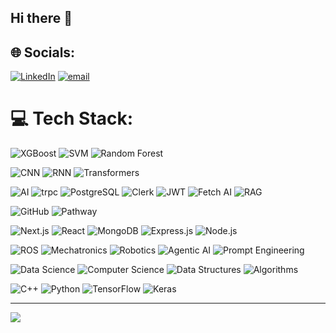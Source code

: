 ## Hi there 👋

<!--
**mrhello291/mrhello291** is a ✨ _special_ ✨ repository because its `README.md` (this file) appears on your GitHub profile.

Here are some ideas to get you started:

- 🔭 I’m currently working on ...
- 🌱 I’m currently learning ...
- 👯 I’m looking to collaborate on ...
- 🤔 I’m looking for help with ...
- 💬 Ask me about ...
- 📫 How to reach me: ...
- 😄 Pronouns: ...
- ⚡ Fun fact: ...
-->

## 🌐 Socials:
[![LinkedIn](https://img.shields.io/badge/LinkedIn-%230077B5.svg?logo=linkedin&logoColor=white)](https://www.linkedin.com/in/asif-hoda-4312b4288/) [![email](https://img.shields.io/badge/Email-D14836?logo=gmail&logoColor=white)](mailto:hoda.asif123@gmail.com) 

# 💻 Tech Stack:
![XGBoost](https://img.shields.io/badge/XGBoost-FCA121?style=for-the-badge)
![SVM](https://img.shields.io/badge/SVM-4E4E4E?style=for-the-badge)
![Random Forest](https://img.shields.io/badge/Random_Forest-228B22?style=for-the-badge)

![CNN](https://img.shields.io/badge/CNN-FF0000?style=for-the-badge)
![RNN](https://img.shields.io/badge/RNN-00BFFF?style=for-the-badge)
![Transformers](https://img.shields.io/badge/Transformers-FFD700?style=for-the-badge)

![AI](https://img.shields.io/badge/AI-000000?style=for-the-badge)
![trpc](https://img.shields.io/badge/trpc-000000?style=for-the-badge)
![PostgreSQL](https://img.shields.io/badge/PostgreSQL-336791?style=for-the-badge&logo=postgresql&logoColor=white)
![Clerk](https://img.shields.io/badge/Clerk-3B82F6?style=for-the-badge)
![JWT](https://img.shields.io/badge/JWT-000000?style=for-the-badge)
![Fetch AI](https://img.shields.io/badge/Fetch_AI-000000?style=for-the-badge)
![RAG](https://img.shields.io/badge/RAG-000000?style=for-the-badge)

![GitHub](https://img.shields.io/badge/GitHub-181717?style=for-the-badge&logo=github&logoColor=white)
![Pathway](https://img.shields.io/badge/Pathway-FF4500?style=for-the-badge)

![Next.js](https://img.shields.io/badge/Next.js-000000?style=for-the-badge&logo=next.js&logoColor=white)
![React](https://img.shields.io/badge/React-20232A?style=for-the-badge&logo=react&logoColor=61DAFB)
![MongoDB](https://img.shields.io/badge/MongoDB-4EA94B?style=for-the-badge&logo=mongodb&logoColor=white)
![Express.js](https://img.shields.io/badge/Express.js-404D59?style=for-the-badge&logo=express&logoColor=white)
![Node.js](https://img.shields.io/badge/Node.js-339933?style=for-the-badge&logo=node.js&logoColor=white)

![ROS](https://img.shields.io/badge/ROS-22313F?style=for-the-badge)
![Mechatronics](https://img.shields.io/badge/Mechatronics-000000?style=for-the-badge)
![Robotics](https://img.shields.io/badge/Robotics-000000?style=for-the-badge)
![Agentic AI](https://img.shields.io/badge/Agentic_AI-000000?style=for-the-badge)
![Prompt Engineering](https://img.shields.io/badge/Prompt_Engineering-000000?style=for-the-badge)

![Data Science](https://img.shields.io/badge/Data_Science-000000?style=for-the-badge)
![Computer Science](https://img.shields.io/badge/Computer_Science-000000?style=for-the-badge)
![Data Structures](https://img.shields.io/badge/Data_Structures-000000?style=for-the-badge)
![Algorithms](https://img.shields.io/badge/Algorithms-000000?style=for-the-badge)

![C++](https://img.shields.io/badge/C++-00599C?style=for-the-badge&logo=c%2B%2B&logoColor=white)
![Python](https://img.shields.io/badge/Python-3670A0?style=for-the-badge&logo=python&logoColor=ffdd54)
![TensorFlow](https://img.shields.io/badge/TensorFlow-FF6F00?style=for-the-badge&logo=tensorflow&logoColor=white)
![Keras](https://img.shields.io/badge/Keras-D00000?style=for-the-badge&logo=keras&logoColor=white)

---
[![](https://visitcount.itsvg.in/api?id=mrhello291&icon=0&color=0)](https://visitcount.itsvg.in)
